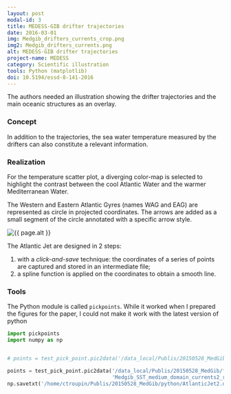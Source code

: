 ```yaml
---
layout: post
modal-id: 3
title: MEDESS-GIB drifter trajectories
date: 2016-03-01
img: Medgib_drifters_currents_crop.png
img2: Medgib_drifters_currents.png
alt: MEDESS-GIB drifter trajectories
project-name: MEDESS
category: Scientific illustration
tools: Python (matplotlib)
doi: 10.5194/essd-8-141-2016
---
```


The authors needed an illustration showing the drifter trajectories and the main oceanic structures as an overlay.

### Concept

In addition to the trajectories, the sea water temperature measured by the drifters can also constitute a relevant information.

### Realization

For the temperature scatter plot, a diverging color-map is selected to highlight the contrast between the cool Atlantic Water and the warmer Mediterranean Water.

The Western and Eastern Atlantic Gyres (names WAG and EAG) are represented as circle in projected coordinates. The arrows are added as a small segment of the circle annotated with a specific arrow style.

<img src="{{ site.url }}/figures/portfolio/{{ page.img2 }}" class="img-responsive" alt="{{ page.alt }}">

The Atlantic Jet are designed in 2 steps:
1. with a *click-and-save* technique: the coordinates of a series of points are captured and stored in an intermediate file;
2. a spline function is applied on the coordinates to obtain a smooth line.

### Tools

The Python module is called `pickpoints`. While it worked when I prepared the figures for the paper, I could not make it work with the latest version of python

```python
import pickpoints
import numpy as np


# points = test_pick_point.pic2data('/data_local/Publis/20150528_MedGib/figures/1-s2.0-S0079661113001080-gr1B.jpg')

points = test_pick_point.pic2data('/data_local/Publis/20150528_MedGib/figures/'
                                  'Medgib_SST_medium_domain_currents2_reversed.png')
np.savetxt('/home/ctroupin/Publis/20150528_MedGib/python/AtlanticJet2.dat', points)

